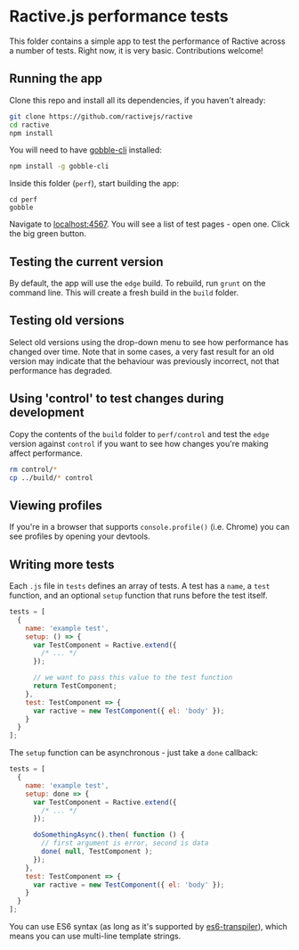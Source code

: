 # Ractive.js performance tests

This folder contains a simple app to test the performance of Ractive across a number of tests. Right now, it is very basic. Contributions welcome!


## Running the app

Clone this repo and install all its dependencies, if you haven't already:

```bash
git clone https://github.com/ractivejs/ractive
cd ractive
npm install
```

You will need to have [gobble-cli](https://github.com/gobblejs/gobble-cli) installed:

```bash
npm install -g gobble-cli
```

Inside this folder (`perf`), start building the app:

```
cd perf
gobble
```

Navigate to [localhost:4567](http://localhost:4567). You will see a list of test pages - open one. Click the big green button.


## Testing the current version

By default, the app will use the `edge` build. To rebuild, run `grunt` on the command line. This will create a fresh build in the `build` folder.


## Testing old versions

Select old versions using the drop-down menu to see how performance has changed over time. Note that in some cases, a very fast result for an old version may indicate that the behaviour was previously incorrect, not that performance has degraded.


## Using 'control' to test changes during development

Copy the contents of the `build` folder to `perf/control` and test the `edge` version against `control` if you want to see how changes you're making affect performance.

```bash
rm control/*
cp ../build/* control
```


## Viewing profiles

If you're in a browser that supports `console.profile()` (i.e. Chrome) you can see profiles by opening your devtools.



## Writing more tests

Each `.js` file in `tests` defines an array of tests. A test has a `name`, a `test` function, and an optional `setup` function that runs before the test itself.

```js
tests = [
  {
    name: 'example test',
    setup: () => {
      var TestComponent = Ractive.extend({
        /* ... */
      });

      // we want to pass this value to the test function
      return TestComponent;
    },
    test: TestComponent => {
      var ractive = new TestComponent({ el: 'body' });
    }
  }
];
```

The `setup` function can be asynchronous - just take a `done` callback:

```js
tests = [
  {
    name: 'example test',
    setup: done => {
      var TestComponent = Ractive.extend({
        /* ... */
      });

      doSomethingAsync().then( function () {
      	// first argument is error, second is data
      	done( null, TestComponent );
      });
    },
    test: TestComponent => {
      var ractive = new TestComponent({ el: 'body' });
    }
  }
];
```

You can use ES6 syntax (as long as it's supported by [es6-transpiler](https://github.com/termi/es6-transpiler)), which means you can use multi-line template strings.
